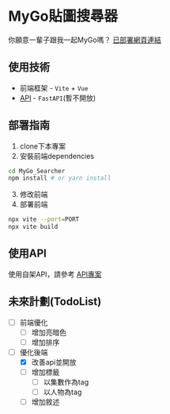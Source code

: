 # MyGo貼圖搜尋器

你願意一輩子跟我一起MyGo嗎？
[已部署網頁連結](https://mygo.miyago9267.com)

## 使用技術

- 前端框架 - `Vite` + `Vue`
- [API](https://github.com/miyago9267/mygoapi) - `FastAPI`(暫不開放)

## 部署指南

1. clone下本專案
2. 安裝前端dependencies
```bash
cd MyGo_Searcher
npm install # or yarn install
```
3. 修改前端
4. 部署前端
```bash
npx vite --port=PORT
npx vite build
```

## 使用API

使用自架API，請參考
[API專案](https://github.com/miyago9267/mygoapi)

## 未來計劃(TodoList)

- [ ] 前端優化
    - [ ] 增加亮暗色
    - [ ] 增加排序
- [ ] 優化後端
    - [X] 改善api並開放
    - [ ] 增加標籤
        - [ ] 以集數作為tag
        - [ ] 以人物為tag
    - [ ] 增加敘述